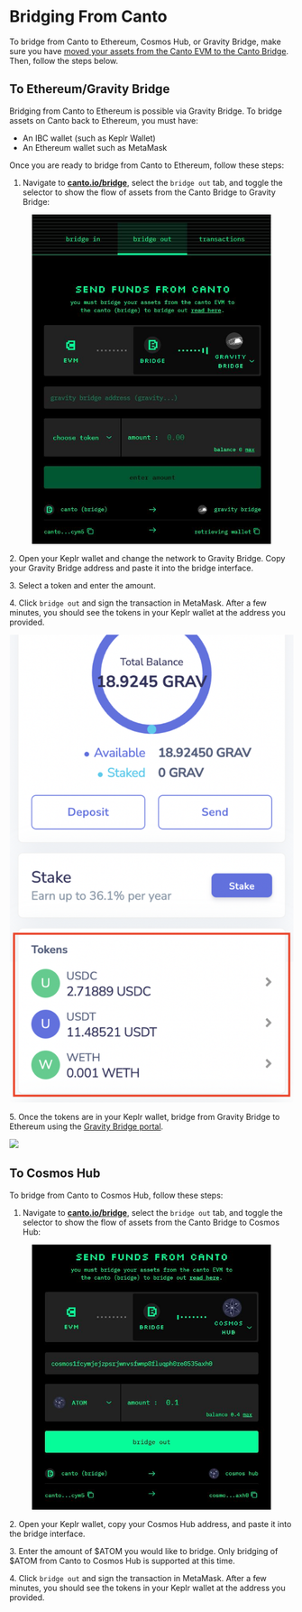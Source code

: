 # Bridging From Canto

To bridge from Canto to Ethereum, Cosmos Hub, or Gravity Bridge, make sure you have [moved your assets from the Canto EVM to the Canto Bridge](bridge-vs-evm.md). Then, follow the steps below.

## To Ethereum/Gravity Bridge <a href="#to-ethereum" id="to-ethereum"></a>

Bridging from Canto to Ethereum is possible via Gravity Bridge. To bridge assets on Canto back to Ethereum, you must have:

* An IBC wallet (such as Keplr Wallet)
* An Ethereum wallet such as MetaMask

Once you are ready to bridge from Canto to Ethereum, follow these steps:

1. Navigate to [**canto.io/bridge**](https://canto.io/bridge), select the `bridge out` tab, and toggle the selector to show the flow of assets from the Canto Bridge to Gravity Bridge:

<figure><img src="../../.gitbook/assets/bridge-out-old.JPG" alt=""><figcaption></figcaption></figure>

2\. Open your Keplr wallet and change the network to Gravity Bridge. Copy your Gravity Bridge address and paste it into the bridge interface.

3\. Select a token and enter the amount.

4\. Click `bridge out` and sign the transaction in MetaMask. After a few minutes, you should see the tokens in your Keplr wallet at the address you provided.

<img src="../../.gitbook/assets/Screen Shot 2022-08-17 at 4.09.04 AM.png" alt="" data-size="original">

5\. Once the tokens are in your Keplr wallet, bridge from Gravity Bridge to Ethereum using the [Gravity Bridge portal](https://bridge.blockscape.network/).

![](<../../.gitbook/assets/Screen Shot 2022-08-17 at 3.59.58 AM.png>)

## To Cosmos Hub

To bridge from Canto to Cosmos Hub, follow these steps:

1. Navigate to [**canto.io/bridge**](https://canto.io/bridge), select the `bridge out` tab, and toggle the selector to show the flow of assets from the Canto Bridge to Cosmos Hub:

<figure><img src="../../.gitbook/assets/new-bridge-to-cosmos.JPG" alt=""><figcaption></figcaption></figure>

2\. Open your Keplr wallet, copy your Cosmos Hub address, and paste it into the bridge interface.

3\. Enter the amount of $ATOM you would like to bridge. Only bridging of $ATOM from Canto to Cosmos Hub is supported at this time.

4\. Click `bridge out` and sign the transaction in MetaMask. After a few minutes, you should see the tokens in your Keplr wallet at the address you provided.
